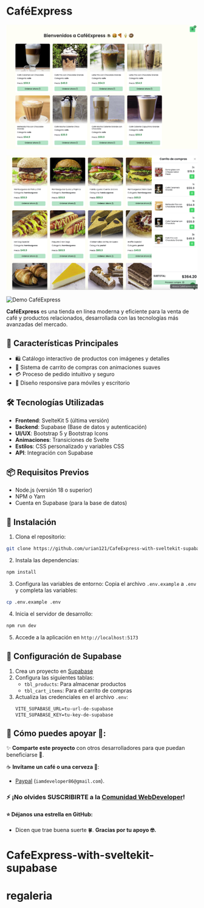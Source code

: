 # CaféExpress

![CaféExpress](https://raw.githubusercontent.com/urian121/imagenes-proyectos-github/refs/heads/master/CafeExpress-with-sveltekit-supabase-list-products.png)

![CaféExpress](https://raw.githubusercontent.com/urian121/imagenes-proyectos-github/refs/heads/master/CafeExpress-with-sveltekit-supabase-cart-shopping.png)

![Demo CaféExpress](https://raw.githubusercontent.com/urian121/imagenes-proyectos-github/refs/heads/master/cafeExpress-with-sveltekit-supabase.gif)

**CaféExpress** es una tienda en línea moderna y eficiente para la venta de café y productos relacionados, desarrollada con las tecnologías más avanzadas del mercado.

## 🚀 Características Principales

- 🛍️ Catálogo interactivo de productos con imágenes y detalles
- 🛒 Sistema de carrito de compras con animaciones suaves
- 💳 Proceso de pedido intuitivo y seguro
- 📱 Diseño responsive para móviles y escritorio

## 🛠️ Tecnologías Utilizadas

- **Frontend**: SvelteKit 5 (última versión)
- **Backend**: Supabase (Base de datos y autenticación)
- **UI/UX**: Bootstrap 5 y Bootstrap Icons
- **Animaciones**: Transiciones de Svelte
- **Estilos**: CSS personalizado y variables CSS
- **API**: Integración con Supabase

## 📦 Requisitos Previos

- Node.js (versión 18 o superior)
- NPM o Yarn
- Cuenta en Supabase (para la base de datos)

## 🚀 Instalación

1. Clona el repositorio:
```bash
git clone https://github.com/urian121/CafeExpress-with-sveltekit-supabase.git
```

2. Instala las dependencias:
```bash
npm install
```

3. Configura las variables de entorno:
Copia el archivo `.env.example` a `.env` y completa las variables:
```bash
cp .env.example .env
```

4. Inicia el servidor de desarrollo:
```bash
npm run dev
```

5. Accede a la aplicación en `http://localhost:5173`

## 📝 Configuración de Supabase

1. Crea un proyecto en [Supabase](https://supabase.com)
2. Configura las siguientes tablas:
   - `tbl_products`: Para almacenar productos
   - `tbl_cart_items`: Para el carrito de compras
3. Actualiza las credenciales en el archivo `.env`:
   ```
   VITE_SUPABASE_URL=tu-url-de-supabase
   VITE_SUPABASE_KEY=tu-key-de-supabase
   ```


## 🙌 Cómo puedes apoyar 📢:

✨ **Comparte este proyecto** con otros desarrolladores para que puedan beneficiarse 📢.

☕ **Invítame un café o una cerveza 🍺**:
   - [Paypal](https://www.paypal.me/iamdeveloper86) (`iamdeveloper86@gmail.com`).

### ⚡ ¡No olvides SUSCRIBIRTE a la [Comunidad WebDeveloper](https://www.youtube.com/WebDeveloperUrianViera?sub_confirmation=1)!


#### ⭐ **Déjanos una estrella en GitHub**:
   - Dicen que trae buena suerte 🍀.
**Gracias por tu apoyo 🤓.**
# CafeExpress-with-sveltekit-supabase
# regaleria
